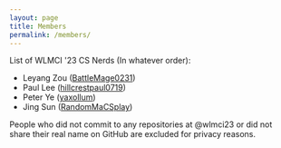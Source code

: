 ```yaml
---
layout: page
title: Members
permalink: /members/
---
```


List of WLMCI '23 CS Nerds (In whatever order):
* Leyang Zou ([BattleMage0231](https://github.com/BattleMage0231))
* Paul Lee ([hillcrestpaul0719](https://github.com/hillcrestpaul0719))
* Peter Ye ([yaxollum](https://github.com/yaxollum))
* Jing Sun ([RandomMaCSplay](https://github.com/RandomMaCSplay))

People who did not commit to any repositories at @wlmci23 or did not share their real name on GitHub are excluded for privacy reasons.
